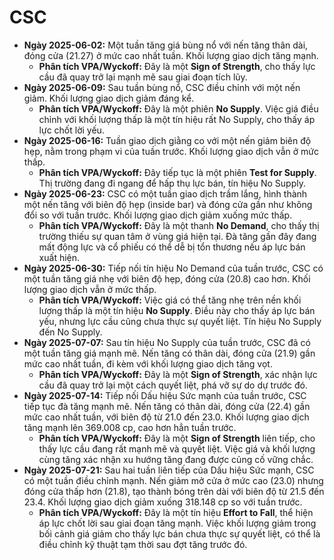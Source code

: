 # CSC

- **Ngày 2025-06-02:** Một tuần tăng giá bùng nổ với nến tăng thân dài, đóng cửa (21.27) ở mức cao nhất tuần. Khối lượng giao dịch tăng mạnh.
    - **Phân tích VPA/Wyckoff:** Đây là một **Sign of Strength**, cho thấy lực cầu đã quay trở lại mạnh mẽ sau giai đoạn tích lũy.
- **Ngày 2025-06-09:** Sau tuần bùng nổ, CSC điều chỉnh với một nến giảm. Khối lượng giao dịch giảm đáng kể.
    - **Phân tích VPA/Wyckoff:** Đây là một phiên **No Supply**. Việc giá điều chỉnh với khối lượng thấp là một tín hiệu rất No Supply, cho thấy áp lực chốt lời yếu.
- **Ngày 2025-06-16:** Tuần giao dịch giằng co với một nến giảm biên độ hẹp, nằm trong phạm vi của tuần trước. Khối lượng giao dịch vẫn ở mức thấp.
    - **Phân tích VPA/Wyckoff:** Đây tiếp tục là một phiên **Test for Supply**. Thị trường đang đi ngang để hấp thụ lực bán, tín hiệu No Supply.
- **Ngày 2025-06-23:** CSC có một tuần giao dịch trầm lắng, hình thành một nến tăng với biên độ hẹp (inside bar) và đóng cửa gần như không đổi so với tuần trước. Khối lượng giao dịch giảm xuống mức thấp.
    - **Phân tích VPA/Wyckoff:** Đây là một thanh **No Demand**, cho thấy thị trường thiếu sự quan tâm ở vùng giá hiện tại. Đà tăng gần đây đang mất động lực và cổ phiếu có thể dễ bị tổn thương nếu áp lực bán xuất hiện.
- **Ngày 2025-06-30:** Tiếp nối tín hiệu No Demand của tuần trước, CSC có một tuần tăng giá nhẹ với biên độ hẹp, đóng cửa (20.8) cao hơn. Khối lượng giao dịch vẫn ở mức thấp.
    - **Phân tích VPA/Wyckoff:** Việc giá có thể tăng nhẹ trên nền khối lượng thấp là một tín hiệu **No Supply**. Điều này cho thấy áp lực bán yếu, nhưng lực cầu cũng chưa thực sự quyết liệt. Tín hiệu No Supply đến No Supply.
- **Ngày 2025-07-07:** Sau tín hiệu No Supply của tuần trước, CSC đã có một tuần tăng giá mạnh mẽ. Nến tăng có thân dài, đóng cửa (21.9) gần mức cao nhất tuần, đi kèm với khối lượng giao dịch tăng vọt.
    - **Phân tích VPA/Wyckoff:** Đây là một **Sign of Strength**, xác nhận lực cầu đã quay trở lại một cách quyết liệt, phá vỡ sự do dự trước đó.
- **Ngày 2025-07-14:** Tiếp nối Dấu hiệu Sức mạnh của tuần trước, CSC tiếp tục đà tăng mạnh mẽ. Nến tăng có thân dài, đóng cửa (22.4) gần mức cao nhất tuần, với biên độ từ 21.0 đến 23.0. Khối lượng giao dịch tăng mạnh lên 369.008 cp, cao hơn hẳn tuần trước.
    - **Phân tích VPA/Wyckoff:** Đây là một **Sign of Strength** liên tiếp, cho thấy lực cầu đang rất mạnh mẽ và quyết liệt. Việc giá và khối lượng cùng tăng xác nhận xu hướng tăng đang được củng cố vững chắc.
- **Ngày 2025-07-21:** Sau hai tuần liên tiếp của Dấu hiệu Sức mạnh, CSC có một tuần điều chỉnh mạnh. Nến giảm mở cửa ở mức cao (23.0) nhưng đóng cửa thấp hơn (21.8), tạo thành bóng trên dài với biên độ từ 21.5 đến 23.4. Khối lượng giao dịch giảm xuống 318.148 cp so với tuần trước.
    - **Phân tích VPA/Wyckoff:** Đây là một tín hiệu **Effort to Fall**, thể hiện áp lực chốt lời sau giai đoạn tăng mạnh. Việc khối lượng giảm trong bối cảnh giá giảm cho thấy lực bán chưa thực sự quyết liệt, có thể là điều chỉnh kỹ thuật tạm thời sau đợt tăng trước đó.


